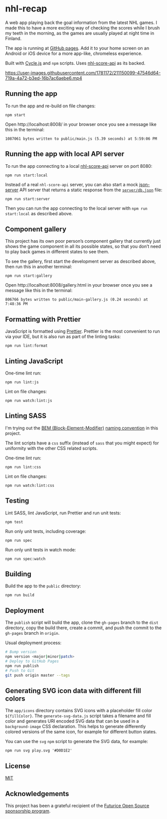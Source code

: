 # nhl-recap

A web app playing back the goal information from the latest NHL games. I made this to have a more exciting way of checking
the scores while I brush my teeth in the morning, as the games are usually played at night time in Finland.

The app is running at [GitHub pages](https://peruukki.github.io/nhl-recap/). Add it to your home screen on an Android
or iOS device for a more app-like, chromeless experience.

Built with [Cycle.js](https://cycle.js.org/) and `npm` scripts. Uses [nhl-score-api](https://github.com/peruukki/nhl-score-api)
as its backed.

https://user-images.githubusercontent.com/1781172/211150099-47546d64-719a-4a72-b3ed-16b7ac6aebe6.mp4

## Running the app

To run the app and re-build on file changes:

```
npm start
```

Open http://localhost:8008/ in your browser once you see a message like this in the terminal:

```
1087061 bytes written to public/main.js (5.39 seconds) at 5:59:06 PM
```

## Running the app with local API server

To run the app connecting to a local [nhl-score-api](https://github.com/peruukki/nhl-score-api) server on port 8080:

```
npm run start:local
```

Instead of a real `nhl-score-api` server, you can also start a mock [json-server](https://github.com/typicode/json-server)
API server that returns a static response from the [`server/db.json`](server/db.json) file:

```
npm run start:server
```

Then you can run the app connecting to the local server with `npm run start:local` as described above.

## Component gallery

This project has its own poor person’s component gallery that currently just shows the game component in all
its possible states, so that you don’t need to play back games in different states to see them.

To see the gallery, first start the development server as described above, then run this in another terminal:

```
npm run start:gallery
```

Open http://localhost:8008/gallery.html in your browser once you see a message like this in the terminal:

```
806766 bytes written to public/main-gallery.js (0.24 seconds) at 7:48:36 PM
```

## Formatting with Prettier

JavaScript is formatted using [Prettier](https://prettier.io/). Prettier is the most convenient to run via your IDE,
but it is also run as part of the linting tasks:

```
npm run lint:format
```

## Linting JavaScript

One-time lint run:

```
npm run lint:js
```

Lint on file changes:

```
npm run watch:lint:js
```

## Linting SASS

I'm trying out the [BEM (Block-Element-Modifier)](http://getbem.com/introduction/) [naming convention](http://getbem.com/naming/)
in this project.

The lint scripts have a `css` suffix (instead of `sass` that you might expect) for uniformity with the other CSS related scripts.

One-time lint run:

```
npm run lint:css
```

Lint on file changes:

```
npm run watch:lint:css
```

## Testing

Lint SASS, lint JavaScript, run Prettier and run unit tests:

```
npm test
```

Run only unit tests, including coverage:

```
npm run spec
```

Run only unit tests in watch mode:

```
npm run spec:watch
```

## Building

Build the app to the `public` directory:

```
npm run build
```

## Deployment

The `publish` script will build the app, clone the `gh-pages` branch to the `dist` directory, copy the build there,
create a commit, and push the commit to the `gh-pages` branch in `origin`.

Usual deployment process:

```sh
# Bump version
npm version <major|minor|patch>
# Deploy to GitHub Pages
npm run publish
# Push to Git
git push origin master --tags
```

## Generating SVG icon data with different fill colors

The `app/icons` directory contains SVG icons with a placeholder fill color `${fillColor}`. The `generate-svg-data.js`
script takes a filename and fill color and generates URI encoded SVG data that can be used in a `background-image` CSS
declaration. This helps to generate differently colored versions of the same icon, for example for different button
states.

You can use the `svg` `npm` script to generate the SVG data, for example:

```
npm run svg play.svg '#D0D1E2'
```

## License

[MIT](LICENSE)

## Acknowledgements

This project has been a grateful recipient of the
[Futurice Open Source sponsorship program](https://www.futurice.com/blog/sponsoring-free-time-open-source-activities/?utm_source=github&utm_medium=spice).
